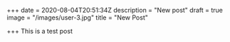 +++
date = 2020-08-04T20:51:34Z
description = "New post"
draft = true
image = "/images/user-3.jpg"
title = "New Post"

+++
This is a test post